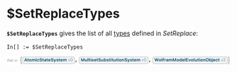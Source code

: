 # $SetReplaceTypes

**`$SetReplaceTypes`** gives the list of all [types](/Documentation/Types/README.md) defined in *SetReplace*:

```wl
In[] := $SetReplaceTypes
```

<img src="/Documentation/Images/$SetReplaceTypes.png" width="791.4">
